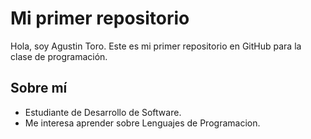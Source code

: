 # Mi primer repositorio
Hola, soy Agustin Toro. Este es mi primer repositorio en GitHub para la clase de programación.
## Sobre mí
- Estudiante de Desarrollo de Software.
- Me interesa aprender sobre Lenguajes de Programacion.